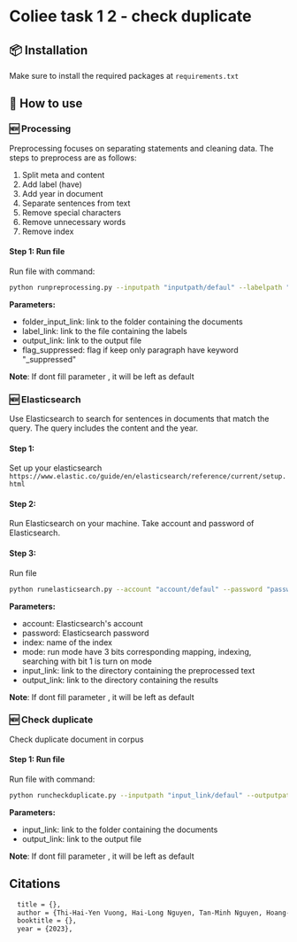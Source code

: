# Coliee task 1 2 - check duplicate


## 📦 Installation

Make sure to install the required packages at `requirements.txt`

## 🚀 How to use

### 🆕 Processing

Preprocessing focuses on separating statements and cleaning data. The steps to preprocess are as follows:

1. Split meta and content
2. Add label (have)
3. Add year in document
4. Separate sentences from text
5. Remove special characters
6. Remove unnecessary words
7. Remove index

#### Step 1: Run file 

Run file with command:

```bash
python runpreprocessing.py --inputpath "inputpath/defaul" --labelpath "labelpath/defaul" --outputpath "outputpath/defaul" --flag_suppressed "flag_suppressed/defaul"
```

**Parameters:**
* folder_input_link: link to the folder containing the documents
* label_link: link to the file containing the labels
* output_link: link to the output file
* flag_suppressed: flag if keep only paragraph have keyword "_suppressed"

**Note**:
If dont fill parameter , it will be left as default

### 🆕 Elasticsearch

Use Elasticsearch to search for sentences in documents that match the query. The query includes the content and the year.

#### Step 1:
Set up your elasticsearch `https://www.elastic.co/guide/en/elasticsearch/reference/current/setup.html`

#### Step 2:
Run Elasticsearch on your machine. Take account and password of Elasticsearch.

#### Step 3:
Run file
```bash
python runelasticsearch.py --account "account/defaul" --password "password/defaul" --index "index/defaul" --mode = "mode/defaul" --inputpath "inputpath/defaul" --outputpath "outputpath/defaul"
```
**Parameters:**
* account: Elasticsearch's account
* password: Elasticsearch password
* index: name of the index
* mode: run mode have 3 bits corresponding mapping, indexing, searching with bit 1 is turn on mode
* input_link: link to the directory containing the preprocessed text
* output_link: link to the directory containing the results

**Note**:
If dont fill parameter , it will be left as default

### 🆕 Check duplicate

Check duplicate document in corpus

#### Step 1: Run file

Run file with command:

```bash
python runcheckduplicate.py --inputpath "input_link/defaul" --outputpath "outputpath/defaul"
```

**Parameters:**
* input_link: link to the folder containing the documents
* output_link: link to the output file

**Note**:
If dont fill parameter , it will be left as default

## Citations  

```bash
  title = {},
  author = {Thi-Hai-Yen Vuong, Hai-Long Nguyen, Tan-Minh Nguyen, Hoang-Trung Nguyen, Thai-Binh Nguyen and Ha-Thanh Nguyen},
  booktitle = {},
  year = {2023},
```